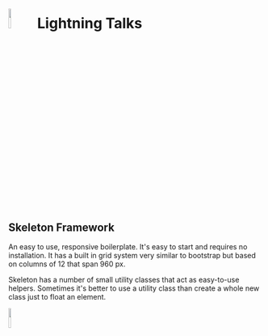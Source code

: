 
# <img src="http://i.imgur.com/QcRSowW.png" width="10%"> Lightning Talks

## Skeleton Framework

An easy to use, responsive boilerplate. It's easy to start and requires no installation. 
It has a built in grid system very similar to bootstrap but based on columns of 12 that span 960 px.

Skeleton has a number of small utility classes that act as easy-to-use helpers. Sometimes it's better to use a utility class than create a whole new class just to float an element.

<img src="http://i.imgur.com/jh0oFA2.png" width="10%">
